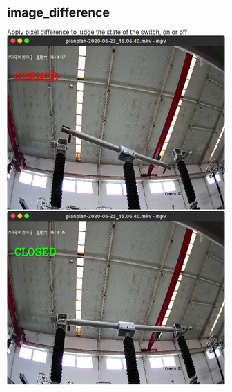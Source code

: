 # image_difference
Apply pixel difference to judge the state of the switch, on or off
![image](https://github.com/fragilebanana16/image_difference/blob/master/res/opened.png)
![image](https://github.com/fragilebanana16/image_difference/blob/master/res/closed.png)
